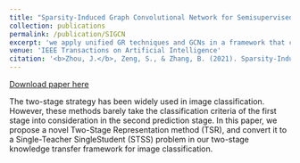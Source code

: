 ```yaml
---
title: "Sparsity-Induced Graph Convolutional Network for Semisupervised Learning"
collection: publications
permalink: /publication/SIGCN
excerpt: 'we apply unified GR techniques and GCNs in a framework that can be implemented in semisupervised learning problems. To achieve this framework, we propose sparsity-induced graph convolutional network (SIGCN) for semisupervised learning. SIGCN introduces the sparsity to formulate significant relationships between instances by constructing a newly proposed $L_0$ -based graph (termed as the sparsity-induced graph) before applying graph convolution to capture the high-quality features based on this graph for label propagation.'
venue: 'IEEE Transactions on Artificial Intelligence'
citation: '<b>Zhou, J.</b>, Zeng, S., & Zhang, B. (2021). Sparsity-Induced Graph Convolutional Network for Semisupervised Learning. IEEE Transactions on Artificial Intelligence, 2(6), 549-563.'
---
```


[Download paper here](https://www.sciencedirect.com/science/article/pii/S0031320320303320)

The two-stage strategy has been widely used in image classification. However, these methods barely take the classification criteria of the first stage into consideration in the second prediction stage. In this paper, we propose a novel Two-Stage Representation method (TSR), and convert it to a Single-Teacher SingleStudent (STSS) problem in our two-stage knowledge transfer framework for image classification.
